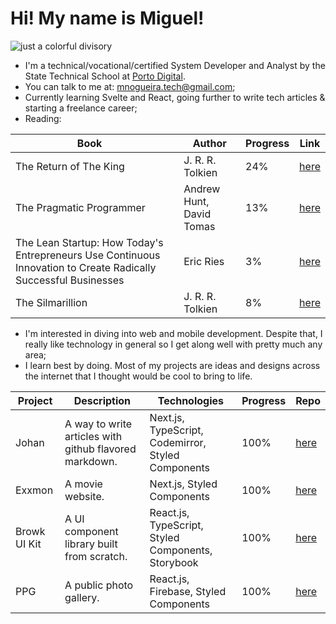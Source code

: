 <h1>Hi! My name is Miguel!</h1>
	
![just a colorful divisory](https://i.imgur.com/waxVImv.png)
- I'm a technical/vocational/certified System Developer and Analyst by the State Technical School at [Porto Digital](portodigital.org).
- You can talk to me at: mnogueira.tech@gmail.com;
- Currently learning Svelte and React, going further to write tech articles & starting a freelance career;
- Reading:

| Book                                                                                                            |     | Author                   | Progress | Link                                                                                             |
| --------------------------------------------------------------------------------------------------------------- | --- | ------------------------ | -------- | ------------------------------------------------------------------------------------------------ |
| The Return of The King                                                                                          |     | J. R. R. Tolkien         | 24%      | [here](https://www.amazon.com.br/Return-King-Being-Third-Rings/dp/054792819X)                    |
| The Pragmatic Programmer                                                                                        |     | Andrew Hunt, David Tomas | 13%      | [here](https://www.amazon.com.br/Pragmatic-Programmer-journey-mastery-Anniversary/dp/0135957052) |
| The Lean Startup: How Today's Entrepreneurs Use Continuous Innovation to Create Radically Successful Businesses |     | Eric Ries                | 3%       | [here](https://www.amazon.com.br/Lean-Startup-Entrepreneurs-Continuous-Innovation/dp/0307887898) |
| The Silmarillion                                                                                                |     | J. R. R. Tolkien         | 8%       | [here](https://www.amazon.com.br/Silmarillion-J-R-Tolkien/dp/0544338014)                         |

- I'm interested in diving into web and mobile development. Despite that, I really like technology in general so I get along well with pretty much any area;
- I learn best by doing. Most of my projects are ideas and designs across the internet that I thought would be cool to bring to life.

| Project      | Description                                            | Technologies                                       | Progress | Repo                                                       |
| ------------ | ------------------------------------------------------ | -------------------------------------------------- | -------- | ---------------------------------------------------------- |
| Johan        | A way to write articles with github flavored markdown. | Next.js, TypeScript, Codemirror, Styled Components | 100%     | [here](https://github.com/miguelsndc/johan)                |
| Exxmon       | A movie website.                                       | Next.js, Styled Components                         | 100%     | [here](https://github.com/miguelsndc/exxmon)               |
| Browk UI Kit | A UI component library built from scratch.             | React.js, TypeScript, Styled Components, Storybook | 100%     | [here](https://github.com/miguelsndc/browk-ui-kit)         |
| PPG          | A public photo gallery.                                | React.js, Firebase, Styled Components              | 100%     | [here](https://github.com/miguelsndc/public-photo-gallery) |
